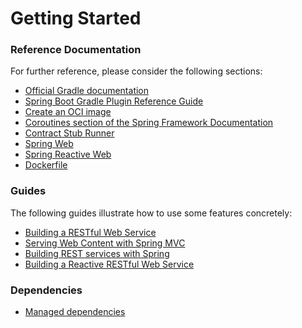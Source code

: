 # Getting Started

### Reference Documentation
For further reference, please consider the following sections:

* [Official Gradle documentation](https://docs.gradle.org)
* [Spring Boot Gradle Plugin Reference Guide](https://docs.spring.io/spring-boot/docs/3.1.0/gradle-plugin/reference/html/)
* [Create an OCI image](https://docs.spring.io/spring-boot/docs/3.1.0/gradle-plugin/reference/html/#build-image)
* [Coroutines section of the Spring Framework Documentation](https://docs.spring.io/spring/docs/6.0.9/spring-framework-reference/languages.html#coroutines)
* [Contract Stub Runner](https://cloud.spring.io/spring-cloud-contract/reference/htmlsingle/#features-stub-runner)
* [Spring Web](https://docs.spring.io/spring-boot/docs/3.1.0/reference/htmlsingle/#web)
* [Spring Reactive Web](https://docs.spring.io/spring-boot/docs/3.1.0/reference/htmlsingle/#web.reactive)
* [Dockerfile](https://spring.io/guides/topicals/spring-boot-docker/)

### Guides
The following guides illustrate how to use some features concretely:

* [Building a RESTful Web Service](https://spring.io/guides/gs/rest-service/)
* [Serving Web Content with Spring MVC](https://spring.io/guides/gs/serving-web-content/)
* [Building REST services with Spring](https://spring.io/guides/tutorials/rest/)
* [Building a Reactive RESTful Web Service](https://spring.io/guides/gs/reactive-rest-service/)

### Dependencies

* [Managed dependencies](https://docs.spring.io/spring-boot/docs/current/reference/html/dependency-versions.html)
